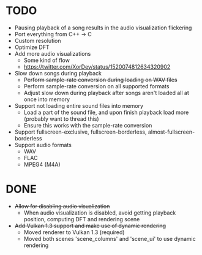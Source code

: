 # TODO

- Pausing playback of a song results in the audio visualization flickering
- Port everything from C++ -> C
- Custom resolution
- Optimize DFT
- Add more audio visualizations
    - Some kind of flow
    - https://twitter.com/XorDev/status/1520074812634320902
- Slow down songs during playback
    - ~~Perform sample-rate conversion during loading on WAV files~~
    - Perform sample-rate conversion on all supported formats
    - Adjust slow down during playback after songs aren't loaded all at once into memory
- Support not loading entire sound files into memory
    - Load a part of the sound file, and upon finish playback load more (probably want to thread this)
    - Ensure this works with the sample-rate conversion
- Support fullscreen-exclusive, fullscreen-borderless, almost-fullscreen-borderless
- Support audio formats
    - WAV
    - FLAC
    - MPEG4 (M4A)

# DONE
- ~~Allow for disabling audio visualization~~
    - When audio visualization is disabled, avoid getting playback position, computing DFT and rendering scene
- ~~Add Vulkan 1.3 support and make use of dynamic rendering~~
    - Moved renderer to Vulkan 1.3 (required)
    - Moved both scenes 'scene_columns' and 'scene_ui' to use dynamic rendering
